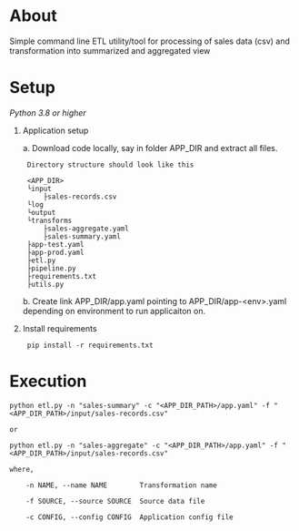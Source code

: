 # About
Simple command line ETL utility/tool for processing of sales data (csv) and transformation into summarized and aggregated view


# Setup

_Python 3.8 or higher_

1. Application setup
    
    a.  Download code locally, say in folder APP_DIR and extract all files.
    
        Directory structure should look like this
    
        <APP_DIR>
        └input
            ├sales-records.csv
        └log
        └output
        └transforms
            ├sales-aggregate.yaml
            ├sales-summary.yaml
        ├app-test.yaml
        ├app-prod.yaml
        ├etl.py
        ├pipeline.py
        ├requirements.txt
        ├utils.py
    
    b.  Create link APP_DIR/app.yaml pointing to APP_DIR/app-\<env\>.yaml depending on environment to run applicaiton on.

2. Install requirements

        pip install -r requirements.txt

# Execution
    
    python etl.py -n "sales-summary" -c "<APP_DIR_PATH>/app.yaml" -f "<APP_DIR_PATH>/input/sales-records.csv"
    
    or
    
    python etl.py -n "sales-aggregate" -c "<APP_DIR_PATH>/app.yaml" -f "<APP_DIR_PATH>/input/sales-records.csv"
    
    where,
    
        -n NAME, --name NAME        Transformation name

        -f SOURCE, --source SOURCE  Source data file

        -c CONFIG, --config CONFIG  Application config file
